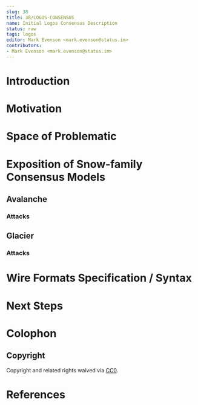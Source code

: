 ```yaml
---
slug: 38
title: 38/LOGOS-CONSENSUS
name: Initial Logos Consensus Description
status: raw
tags: logos
editor: Mark Evenson <mark.evenson@status.im>
contributors:
- Mark Evenson <mark.evenson@status.im>
---
```

# Introduction
# Motivation
# Space of Problematic
# Exposition of Snow-family Consensus Models
## Avalanche
### Attacks
## Glacier
### Attacks
# Wire Formats Specification / Syntax
# Next Steps
# Colophon
## Copyright

Copyright and related rights waived via
[CC0](https://creativecommons.org/publicdomain/zero/1.0/).

# References
